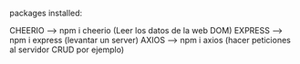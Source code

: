 packages installed:


CHEERIO --> npm i cheerio (Leer los datos de la web DOM)
EXPRESS --> npm i express (levantar un server)
AXIOS --> npm i axios (hacer peticiones al servidor CRUD por ejemplo)



